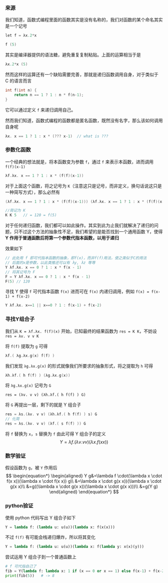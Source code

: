 ### 来源

我们知道，函数式编程里面的函数其实是没有名称的，我们对函数的某个命名其实是一个记号

```C
let f = λx.2*x

f (5)
```

其实是编译器提供的语法糖，避免重复复制粘贴。上面的运算相当于是

```C
λx.2*x (5)
```



然而这样的运算还有一个缺陷需要完善，那就是递归函数调用自身，对于类似于 C 的语言而言

```C
int f(int n) {
	return n == 1 ? 1 : n * f(n-1);
}
```

它可以通过定义 `f` 来递归调用自己。

然而我们知道，函数式编程的函数都是匿名函数，既然没有名字，那么该如何调用自身呢

```C
λx. x == 1 ? 1 : x * (??? x-1)	// what is ???
```



### 参数化函数

一个经典的想法就是，将本函数变为参数 `f`，通过 `f` 来表示本函数，进而调用 `f(f)(x-1)`

```C
λf.λx. x == 1 ? 1 : x * (f(f)(x-1))
```

对于上面这个函数，将之记号为 `K`（注意这只是记号，而非定义，换句话说这只是一种简写方式），那么必然有

```C
(λf.λx. x == 1 ? 1 : x * (f(f)(x-1))) (λf.λx. x == 1 ? 1 : x * (f(f)(x-1))) (5)

//简记为 K
K K 5	// = 120 = f(5)
```

对于任何递归函数，我们都可以如此操作。其实到此为止我们就解决了递归的问题，只不过这个方法的抽象性不足，我们希望的是能否找到一个通用函数 Y，使得 **Y 作用于普通函数后将第一个参数代指本函数，以用于递归**

效果如下

```C
// 此处用 f 即可代指本函数的抽象，即f(x)，而非f(f)用法，使之类似于C的用法
// 后面的x是参数，以此类推还可以有 λy, λz 等等
Y λf.λx. x == 0 ? 1 : x * f(x - 1)	
// 将其记号为 F
F = Y λf.λx. x == 0 ? 1 : x * f(x - 1)
F(5) // 120
```

寻找 Y 使得 `f` 可代指本函数 `f(x)` 进而可在 `f(x)` 内递归调用，例如 `f(x) = f(x-1) + f(x-2)`

```C
Y λf.λx. x==1 || x==0 ? 1 : f(x-1) + f(x-2)
```



### 寻找Y组合子

我们从 `K = λf.λx. f(f)(x)` 开始，已知最终的结果函数为 `res = K K`，不妨设 `res = λv. v v K`

将 `f(f)` 提取为 `g` 可得

```c
λf.( λg.λx.g(x) f(f) )
```

我们发现 `λg.λx.g(x)` 的形式就像我们所要求的抽象形式，将之提取为 `h` 可得

```C
λh.λf.( h f(f) ) (λg.λx.g(x))
```

将 `λg.λx.g(x)` 记号为 `G`

```
res = (λv. v v) (λh.λf.( h f(f) ) G)
```

将 `G` 再提出一层，剩下的就是 Y 组合子

```C
res = λs.(λv. v v) (λh.λf.( h f(f) ) s) G
// 化简
res = λs.(λv. v v) (λf.( s f(f) )) G
```

将 `f` 替换为 `x`，`s` 替换为 `f` 由此可得 Y 组合子的定义
$$
Y = \lambda f.(\lambda v.vv)(\lambda x.f(xx))
$$


### 数学验证

假设函数为 `g`，被 `Y` 作用后
$$
\begin{equation*}
    \begin{aligned}
        Y g&=\lambda f \cdot(\lambda x \cdot f(x x))(\lambda x \cdot f(x x)) g\\
        &=\lambda x \cdot g(x x))(\lambda x \cdot g(x x)\\
        &=g((\lambda x \cdot g(x x))(\lambda x \cdot g(x x)))\\
        &=g(Y g)
    \end{aligned}
\end{equation*}
$$


### python验证

使用 python 代码写出 Y 组合子如下

```python
Y = lambda f: (lambda u: u(u))(lambda x: f(x(x)))
```

不过 `f(f)` 有可能会栈递归爆炸，所以将其变化

```python
Y = lambda f: (lambda u: u(u))(lambda x: f(lambda y: x(x)(y)))
```

尝试运用 Y 组合子到一个普通函数上

```python
# f 可代指自己了
fib = Y(lambda f: lambda x: 1 if (x == 0 or x == 1) else f(x-1) + f(x-2))
print(fib(5))	# -> 8
```

